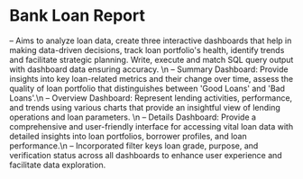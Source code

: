 # Bank Loan Report
– Aims to analyze loan data, create three interactive dashboards that help in making data-driven decisions, track loan 
portfolio's health, identify trends and facilitate strategic planning. Write, execute and match SQL query output with 
dashboard data ensuring accuracy. \n
–  Summary Dashboard: Provide insights into key loan-related metrics and their change over time, assess the quality of loan 
portfolio that distinguishes between 'Good Loans' and 'Bad Loans'.\n
– Overview Dashboard: Represent lending activities, performance, and trends using various charts that provide
an insightful view of lending operations and loan parameters.  \n
– Details Dashboard: Provide a comprehensive and user-friendly interface for accessing vital loan data with detailed insights 
into loan portfolios, borrower profiles, and loan performance.\n
– Incorporated filter keys loan grade, purpose, and verification status across all dashboards to enhance user experience 
and facilitate data exploration. 
